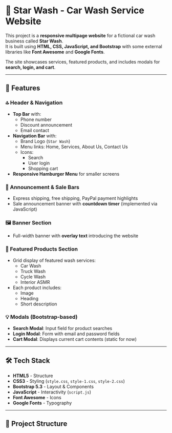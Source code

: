 # 🚗 Star Wash - Car Wash Service Website

This project is a **responsive multipage website** for a fictional car wash business called **Star Wash**.  
It is built using **HTML, CSS, JavaScript, and Bootstrap** with some external libraries like **Font Awesome** and **Google Fonts**.  

The site showcases services, featured products, and includes modals for **search, login, and cart**.  

---

## 📌 Features

### 🔝 Header & Navigation
- **Top Bar** with:
  - Phone number
  - Discount announcement
  - Email contact
- **Navigation Bar** with:
  - Brand Logo (`Star Wash`)
  - Menu links: Home, Services, About Us, Contact Us
  - Icons:
    - Search
    - User login
    - Shopping cart
- **Responsive Hamburger Menu** for smaller screens

### 📣 Announcement & Sale Bars
- Express shipping, free shipping, PayPal payment highlights
- Sale announcement banner with **countdown timer** (implemented via JavaScript)

### 🖼️ Banner Section
- Full-width banner with **overlay text** introducing the website

### 🛒 Featured Products Section
- Grid display of featured wash services:
  - Car Wash
  - Truck Wash
  - Cycle Wash
  - Interior ASMR  
- Each product includes:
  - Image
  - Heading
  - Short description

### 💡 Modals (Bootstrap-based)
- **Search Modal**: Input field for product searches  
- **Login Modal**: Form with email and password fields  
- **Cart Modal**: Displays current cart contents (static for now)

---

## 🛠️ Tech Stack

- **HTML5** - Structure
- **CSS3** - Styling (`style.css`, `style-1.css`, `style-2.css`)
- **Bootstrap 5.3** - Layout & Components
- **JavaScript** - Interactivity (`script.js`)
- **Font Awesome** - Icons
- **Google Fonts** - Typography

---

## 📂 Project Structure

